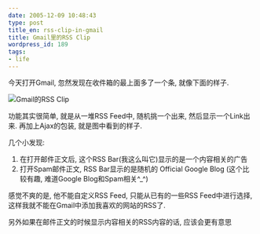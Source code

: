 ```yaml
---
date: 2005-12-09 10:48:43
type: post
title_en: rss-clip-in-gmail
title: Gmail里的RSS Clip
wordpress_id: 189
tags:
- life
---
```


今天打开Gmail, 忽然发现在收件箱的最上面多了一个条, 就像下面的样子.

![Gmail的RSS Clip](http://mail.google.com/mail/help/images/clips_prefs.gif)

功能其实很简单, 就是从一堆RSS Feed中, 随机挑一个出来, 然后显示一个Link出来. 再加上Ajax的包装, 就是图中看到的样子.

几个小发现:

1. 在打开邮件正文后, 这个RSS Bar(我这么叫它)显示的是一个内容相关的广告
2. 打开Spam邮件正文, RSS Bar显示的是随机的 Official Google Blog (这个比较有趣, 难道Google Blog和Spam相关^_^)

感觉不爽的是, 他不能自定义RSS Feed, 只能从已有的一些RSS Feed中进行选择, 这样我就不能在Gmail中添加我喜欢的网站的RSS了.

另外如果在邮件正文的时候显示内容相关的RSS内容的话, 应该会更有意思
